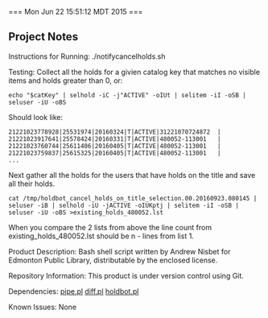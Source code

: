 === Mon Jun 22 15:51:12 MDT 2015 ===

Project Notes
-------------

Instructions for Running:
./notifycancelholds.sh

Testing:
Collect all the holds for a givien catalog key that matches no visible items and holds greater than 0, or:
```
echo "$catKey" | selhold -iC -j"ACTIVE" -oIUt | selitem -iI -oSB | seluser -iU -oBS
```
Should look like:
```
21221023778928|25531974|20160324|T|ACTIVE|31221070724872  |
21221023917641|25578424|20160331|T|ACTIVE|480052-113001   |
21221023760744|25611406|20160405|T|ACTIVE|480052-113001   |
21221023759837|25615325|20160405|T|ACTIVE|480052-113001   |
...
```
Next gather all the holds for the users that have holds on the title and save all their holds.
```
cat /tmp/holdbot_cancel_holds_on_title_selection.00.20160923.080145 | seluser -iB | selhold -iU -jACTIVE -oIUKptj | selitem -iI -oSB | seluser -iU -oBS >existing_holds_480052.lst
```
When you compare the 2 lists from above the line count from existing_holds_480052.lst should be n - lines from list 1.

Product Description:
Bash shell script written by Andrew Nisbet for Edmonton Public Library, distributable by the enclosed license.

Repository Information:
This product is under version control using Git.

Dependencies:
[pipe.pl](https://github.com/anisbet/pipe)
[diff.pl](https://github.com/anisbet/diff)
[holdbot.pl](https://github.com/Edmonton-Public-Library/holdbot)

Known Issues:
None

